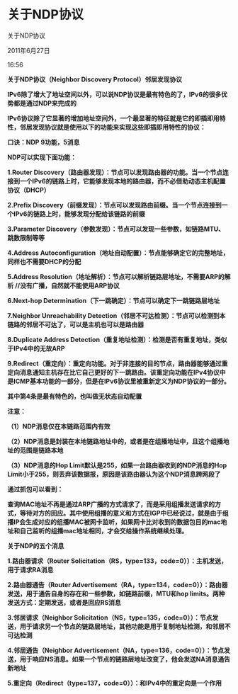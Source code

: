 # 关于NDP协议

关于NDP协议

2011年6月27日

16:56

**关于NDP协议（Neighbor Discovery Protocol）邻居发现协议**

**IPv6除了增大了地址空间以外，可以说NDP协议是最有特色的了，IPv6的很多优势都是通过NDP来完成的**

**IPv6协议除了它显著的增加地址空间外，一个最显著的特征就是它的即插即用特性，邻居发现协议就是使用以下的功能来实现这些即插即用特性的协议：**

**口诀：NDP 9功能，5消息**

**NDP可以实现下面功能：**

**1.Router Discovery（路由器发现）：节点可以发现路由器的功能。当一个节点连接到一个IPv6的链路上时，它能够发现本地的路由器，而不必借助动态主机配置协议（DHCP）**

**2.Prefix Discovery（前缀发现）：节点可以发现路由前缀。当一个节点连接到一个IPv6的链路上时，能够发现分配给该链路的前缀**

**3.Parameter Discovery（参数发现）：节点可以发现一些参数，如链路MTU、跳数限制等等**

**4.Address Autoconfiguration（地址自动配置）：节点能够确定它的完整地址，同样也不需要DHCP的分配**

**5.Address Resolution（地址解析）：节点可以解析链路层地址，不需要ARP的解析 //没有广播，自然就不能使用ARP协议**

**6.Next-hop Determination（下一跳确定）：节点可以确定下一跳链路层地址**

**7.Neighbor Unreachability Detection（邻居不可达检测）：节点可以检测到本链路的邻居不可达了，可以是主机也可以是路由器**

**8.Duplicate Address Detection（重复地址检测）：检测是否有重复地址，类似于IPv4中的无故ARP**

**9.Redirect（重定向）：重定向功能。对于非连接的目的节点，路由器能够通过重定向消息通知主机存在比它自己更好的下一跳路由。该重定向功能在IPv4协议中是ICMP基本功能的一部分，但是在IPv6协议里被重新定义为NDP协议的一部分。**

**其中第4条是最有特色的，也叫做无状态自动配置**

**注意：**

**（1）NDP消息仅在本链路范围内有效**

**（2）NDP消息是封装在本地链路地址中的，或者是在组播地址中，且这个组播地址的范围是链路本地**

**（3）NDP消息的Hop Limit默认是255，如果一台路由器收到的NDP消息的Hop Limit小于255，则丢弃该数据报，原因是该路由器认为这个NDP消息跨网段了**

**通过抓包可以看到：**

**查询MAC地址不再是通过ARP广播的方式请求了，而是采用组播发送请求的方式，等待对方的回应。其中使用组播的意义和方式在IGP中已经说过，就是由于组播IP会生成对应的组播MAC被网卡监听，如果网卡比对收到的数据包目的mac地址和自己监听的组播mac地址相同，才会交给操作系统继续处理。**

**关于NDP的五个消息**

**1.路由器请求（Router Solicitation（RS，type=133，code=0））：主机发送，用于请求RA消息**

**2.路由器通告（Router Advertisement（RA，type=134，code=0））：路由器发送，用于通告自身的存在和一些参数，如链路前缀，MTU和hop limits。两种发送方式：定期发送，或者是回应RS消息**

**3.邻居请求（Neighbor Solicitation（NS，type=135，code=0））：节点发送，用于请求另一个节点的链路层地址，其他功能是用于复制地址检测，和邻居不可达检测**

**4.邻居通告（Neighbor Advertisement（NA，type=136，code=0））：节点发送，用于响应NS消息。如果一个节点的链路层地址改变了，他会发送NA消息通告新地址**

**5.重定向（Redirect（type=137，code=0））：和IPv4中的重定向是一个作用**